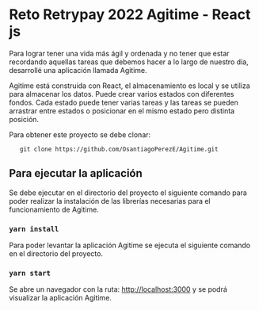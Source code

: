 # Reto Retrypay 2022 Agitime - React js

Para lograr tener una vida más ágil y ordenada y no tener que estar recordando aquellas tareas que debemos hacer a lo largo de nuestro día, desarrollé una aplicación llamada Agitime.

Agitime está construida con React, el almacenamiento es local y se utiliza para almacenar los datos.
Puede crear varios estados con diferentes fondos. Cada estado puede tener varias tareas y las tareas se pueden arrastrar entre estados o posicionar en el mismo estado pero distinta posición.

Para obtener este proyecto se debe clonar:

```
   git clone https://github.com/OsantiagoPerezE/Agitime.git
```

## Para ejecutar la aplicación

Se debe ejecutar en el directorio del proyecto el siguiente comando para poder realizar la instalación de las librerías necesarias para el funcionamiento de Agitime.

### `yarn install`

Para poder levantar la aplicación Agitime se ejecuta el siguiente comando en el directorio del proyecto.

### `yarn start`

Se abre un navegador con la ruta: [http://localhost:3000](http://localhost:3000) y se podrá visualizar la aplicación Agitime.
